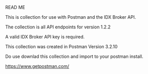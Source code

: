 READ ME

This is collection for use with Postman and the IDX Broker API.

The collection is all API endpoints for version 1.2.2

A valid IDX Broker API key is required.

This collection was created in Postman Version 3.2.10


Do use downlad this collection and import to your postman install.

https://www.getpostman.com/
